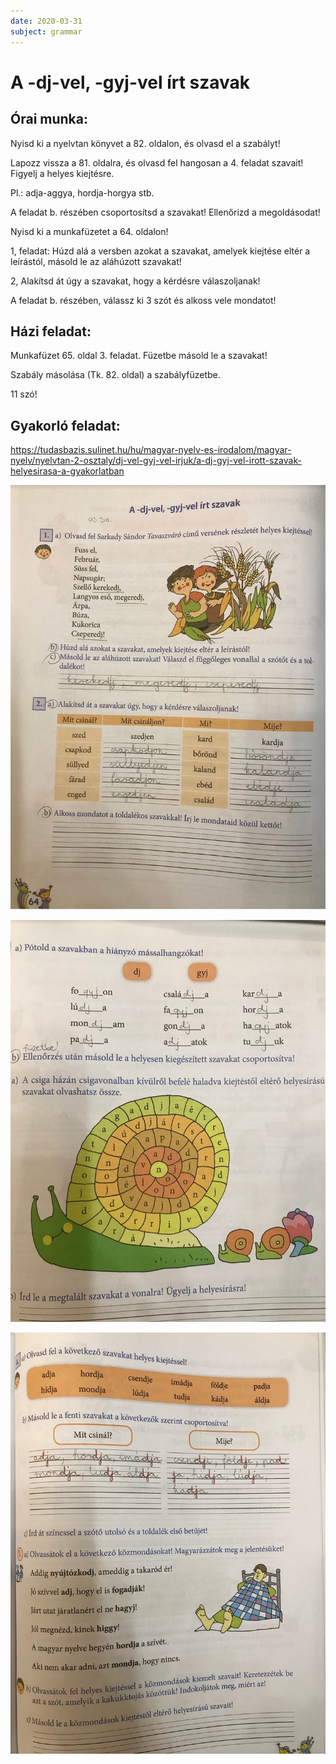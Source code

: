 ```yaml
---
date: 2020-03-31
subject: grammar
---
```


# A -dj-vel, -gyj-vel írt szavak

## Órai munka:

Nyisd ki a nyelvtan könyvet a 82. oldalon, és olvasd el a szabályt!

Lapozz vissza a 81. oldalra, és olvasd fel hangosan a 4. feladat szavait! Figyelj a helyes kiejtésre.

Pl.: adja-aggya, hordja-horgya stb.

A feladat b. részében csoportosítsd a szavakat! Ellenőrizd a megoldásodat!

Nyisd ki a munkafüzetet a 64. oldalon!

1, feladat: Húzd alá a versben azokat a szavakat, amelyek kiejtése eltér a leírástól, másold le az aláhúzott szavakat!

2, Alakítsd át úgy a szavakat, hogy a kérdésre válaszoljanak!

A feladat b. részében, válassz ki 3 szót és alkoss vele mondatot!

## Házi feladat:

Munkafüzet 65. oldal 3. feladat. Füzetbe másold le a szavakat!

Szabály másolása (Tk. 82. oldal) a szabályfüzetbe.

11 szó!

## Gyakorló feladat:

https://tudasbazis.sulinet.hu/hu/magyar-nyelv-es-irodalom/magyar-nyelv/nyelvtan-2-osztaly/dj-vel-gyj-vel-irjuk/a-dj-gyj-vel-irott-szavak-helyesirasa-a-gyakorlatban

![Megoldások 1.](megoldasok/2020-03-31-nyelvtan-1.jpg)

![Megoldások 2.](megoldasok/2020-03-31-nyelvtan-2.jpg)

![Megoldások 3.](megoldasok/2020-03-31-nyelvtan-3.jpg)
